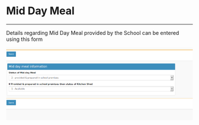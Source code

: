 # Mid Day Meal
----

Details regarding Mid Day Meal provided by the School can be entered using this form

![Mid day Meal](midday_meal.png "Mid Day Meal")

